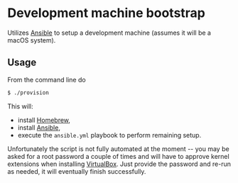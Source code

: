# Development machine bootstrap

Utilizes [Ansible](https://www.ansible.com/) to setup a development machine (assumes it will be a macOS system).

## Usage

From the command line do

```bash
$ ./provision
```

This will:
- install [Homebrew](https://brew.sh/),
- install [Ansible](https://www.ansible.com/),
- execute the `ansible.yml` playbook to perform remaining setup. 

Unfortunately the script is not fully automated at the moment -- you may be asked for a root password a couple of times and will have to approve kernel extensions when installing [VirtualBox](https://www.virtualbox.org/). Just provide the password and re-run as needed, it will eventually finish successfully.  
